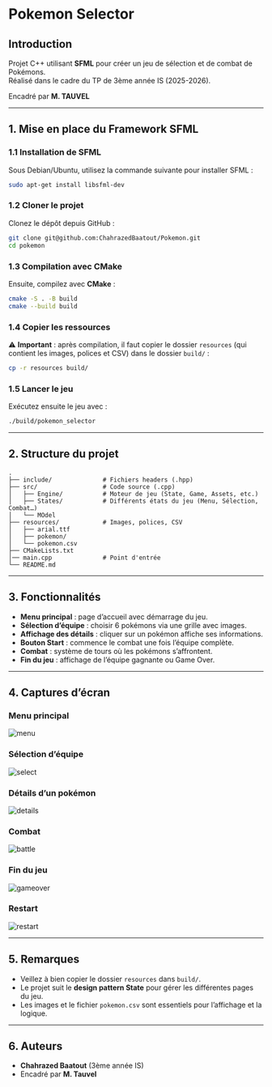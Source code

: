 # Pokemon Selector

## Introduction
Projet C++ utilisant **SFML** pour créer un jeu de sélection et de combat de Pokémons.  
Réalisé dans le cadre du TP de 3ème année IS (2025-2026).

Encadré par **M. TAUVEL**

---

## 1. Mise en place du Framework SFML

### 1.1 Installation de SFML
Sous Debian/Ubuntu, utilisez la commande suivante pour installer SFML :

```bash
sudo apt-get install libsfml-dev
```

### 1.2 Cloner le projet
Clonez le dépôt depuis GitHub :

```bash
git clone git@github.com:ChahrazedBaatout/Pokemon.git
cd pokemon
```

### 1.3 Compilation avec CMake
Ensuite, compilez avec **CMake** :

```bash
cmake -S . -B build
cmake --build build
```

### 1.4 Copier les ressources
⚠️ **Important** : après compilation, il faut copier le dossier `resources` (qui contient les images, polices et CSV) dans le dossier `build/` :

```bash
cp -r resources build/
```

### 1.5 Lancer le jeu
Exécutez ensuite le jeu avec :

```bash
./build/pokemon_selector
```

---

## 2. Structure du projet

```
.
├── include/              # Fichiers headers (.hpp)
├── src/                  # Code source (.cpp)
│   ├── Engine/           # Moteur de jeu (State, Game, Assets, etc.)
│   ├── States/           # Différents états du jeu (Menu, Sélection, Combat…)
│   └── MOdel         
├── resources/            # Images, polices, CSV
│   ├── arial.ttf          
│   ├── pokemon/
│   └── pokemon.csv
├── CMakeLists.txt
│── main.cpp              # Point d'entrée
└── README.md

```

---

## 3. Fonctionnalités

- **Menu principal** : page d’accueil avec démarrage du jeu.
- **Sélection d’équipe** : choisir 6 pokémons via une grille avec images.
- **Affichage des détails** : cliquer sur un pokémon affiche ses informations.
- **Bouton Start** : commence le combat une fois l’équipe complète.
- **Combat** : système de tours où les pokémons s’affrontent.
- **Fin du jeu** : affichage de l’équipe gagnante ou Game Over.

---

## 4. Captures d’écran

### Menu principal
![menu](documentation/menu.png)

### Sélection d’équipe
![select](documentation/select.png)

### Détails d’un pokémon
![details](documentation/details.png)

### Combat
![battle](documentation/battle.png)

### Fin du jeu
![gameover](documentation/gameover.png)

### Restart
![restart](documentation/restart.png)

---

## 5. Remarques

- Veillez à bien copier le dossier `resources` dans `build/`.
- Le projet suit le **design pattern State** pour gérer les différentes pages du jeu.
- Les images et le fichier `pokemon.csv` sont essentiels pour l’affichage et la logique.

---

## 6. Auteurs
- **Chahrazed Baatout** (3ème année IS)
- Encadré par **M. Tauvel**
